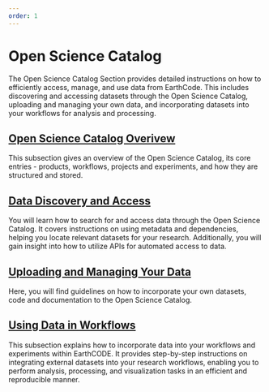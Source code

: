```yaml
---
order: 1
---
```

# Open Science Catalog

The Open Science Catalog Section provides detailed instructions on how to efficiently access, manage, and use data from EarthCode. This includes discovering and accessing datasets through the Open Science Catalog, uploading and managing your own data, and incorporating datasets into your workflows for analysis and processing.

## [Open Science Catalog Overivew](Open%20Science%20Catalog)
This subsection gives an overview of the Open Science Catalog, its core entries - products, workflows, projects and experiments, and how they are structured and stored.

## [Data Discovery and Access](Discovering%20Resources%20in%20The%20EarthCODE%20Catalog)
You will learn how to search for and access data through the Open Science Catalog. It covers instructions on using metadata and dependencies, helping you locate relevant datasets for your research. Additionally, you will gain insight into how to utilize APIs for automated access to data.

## [Uploading and Managing Your Data](Contributing%20to%20the%20EarthCODE%20Catalog)
Here, you will find guidelines on how to incorporate your own datasets, code and documentation to the Open Science Catalog.

## [Using Data in Workflows](Using%20Data%20in%20Workflows)
This subsection explains how to incorporate data into your workflows and experiments within EarthCODE. It provides step-by-step instructions on integrating external datasets into your research workflows, enabling you to perform analysis, processing, and visualization tasks in an efficient and reproducible manner.
